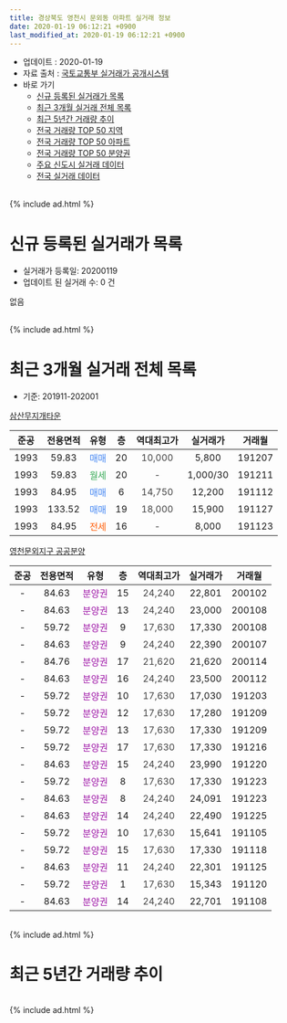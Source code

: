 ```yaml
---
title: 경상북도 영천시 문외동 아파트 실거래 정보
date: 2020-01-19 06:12:21 +0900
last_modified_at: 2020-01-19 06:12:21 +0900
---
```


* 업데이트 : 2020-01-19
* 자료 출처 : [국토교통부 실거래가 공개시스템](http://rt.molit.go.kr)
* 바로 가기
    * [신규 등록된 실거래가 목록](#신규-등록된-실거래가-목록)
    * [최근 3개월 실거래 전체 목록](#최근-3개월-실거래-전체-목록)
    * [최근 5년간 거래량 추이](#최근-5년간-거래량-추이)
    * [전국 거래량 TOP 50 지역](https://apt-info.github.io/apt-trade-info/최근-3개월-전국에서-가장-거래가-많이-발생한-지역)
    * [전국 거래량 TOP 50 아파트](https://apt-info.github.io/apt-trade-info/최근-3개월-전국에서-가장-거래가-많이-발생한-아파트)
    * [전국 거래량 TOP 50 분양권](https://apt-info.github.io/apt-trade-info/최근-3개월-전국에서-가장-거래가-많이-발생한-분양권)
    * [주요 신도시 실거래 데이터](https://apt-info.github.io/apt-trade-info/주요-신도시)
    * [전국 실거래 데이터](https://apt-info.github.io/apt-trade-info/전국)
<br>
{% include ad.html %}
<br>

# 신규 등록된 실거래가 목록
* 실거래가 등록일: 20200119
* 업데이트 된 실거래 수: 0 건

없음

<br>
{% include ad.html %}
<br>

# 최근 3개월 실거래 전체 목록
* 기준: 201911-202001


[삼산무지개타운](https://search.naver.com/search.naver?query=%EA%B2%BD%EC%83%81%EB%B6%81%EB%8F%84+%EC%98%81%EC%B2%9C%EC%8B%9C+%EB%AC%B8%EC%99%B8%EB%8F%99+%EC%82%BC%EC%82%B0%EB%AC%B4%EC%A7%80%EA%B0%9C%ED%83%80%EC%9A%B4)

|준공|전용면적|유형|층|역대최고가|실거래가|거래월|
|:---:|:---:|:---:|:---:|:---:|:---:|:---:|
|1993|59.83|<span style="color:#4285f3">매매</span>|20|<span style="color:#444444">10,000</span>|5,800|191207|
|1993|59.83|<span style="color:#34a853">월세</span>|20|<span style="color:#444444">-</span>|1,000/30|191211|
|1993|84.95|<span style="color:#4285f3">매매</span>|6|<span style="color:#444444">14,750</span>|12,200|191112|
|1993|133.52|<span style="color:#4285f3">매매</span>|19|<span style="color:#444444">18,000</span>|15,900|191127|
|1993|84.95|<span style="color:#ff5a00">전세</span>|16|<span style="color:#444444">-</span>|8,000|191123|

[영천문외지구 공공분양](https://search.naver.com/search.naver?query=%EA%B2%BD%EC%83%81%EB%B6%81%EB%8F%84+%EC%98%81%EC%B2%9C%EC%8B%9C+%EB%AC%B8%EC%99%B8%EB%8F%99+%EC%98%81%EC%B2%9C%EB%AC%B8%EC%99%B8%EC%A7%80%EA%B5%AC+%EA%B3%B5%EA%B3%B5%EB%B6%84%EC%96%91)

|준공|전용면적|유형|층|역대최고가|실거래가|거래월|
|:---:|:---:|:---:|:---:|:---:|:---:|:---:|
|-|84.63|<span style="color:#9C11A5">분양권</span>|15|<span style="color:#444444">24,240</span>|22,801|200102|
|-|84.63|<span style="color:#9C11A5">분양권</span>|13|<span style="color:#444444">24,240</span>|23,000|200108|
|-|59.72|<span style="color:#9C11A5">분양권</span>|9|<span style="color:#444444">17,630</span>|17,330|200108|
|-|84.63|<span style="color:#9C11A5">분양권</span>|9|<span style="color:#444444">24,240</span>|22,390|200107|
|-|84.76|<span style="color:#9C11A5">분양권</span>|17|<span style="color:#444444">21,620</span>|21,620|200114|
|-|84.63|<span style="color:#9C11A5">분양권</span>|16|<span style="color:#444444">24,240</span>|23,500|200112|
|-|59.72|<span style="color:#9C11A5">분양권</span>|10|<span style="color:#444444">17,630</span>|17,030|191203|
|-|59.72|<span style="color:#9C11A5">분양권</span>|12|<span style="color:#444444">17,630</span>|17,280|191209|
|-|59.72|<span style="color:#9C11A5">분양권</span>|13|<span style="color:#444444">17,630</span>|17,330|191209|
|-|59.72|<span style="color:#9C11A5">분양권</span>|17|<span style="color:#444444">17,630</span>|17,330|191216|
|-|84.63|<span style="color:#9C11A5">분양권</span>|15|<span style="color:#444444">24,240</span>|23,990|191220|
|-|59.72|<span style="color:#9C11A5">분양권</span>|8|<span style="color:#444444">17,630</span>|17,330|191223|
|-|84.63|<span style="color:#9C11A5">분양권</span>|8|<span style="color:#444444">24,240</span>|24,091|191223|
|-|84.63|<span style="color:#9C11A5">분양권</span>|14|<span style="color:#444444">24,240</span>|22,490|191225|
|-|59.72|<span style="color:#9C11A5">분양권</span>|10|<span style="color:#444444">17,630</span>|15,641|191105|
|-|59.72|<span style="color:#9C11A5">분양권</span>|15|<span style="color:#444444">17,630</span>|17,330|191118|
|-|84.63|<span style="color:#9C11A5">분양권</span>|11|<span style="color:#444444">24,240</span>|22,301|191125|
|-|59.72|<span style="color:#9C11A5">분양권</span>|1|<span style="color:#444444">17,630</span>|15,343|191120|
|-|84.63|<span style="color:#9C11A5">분양권</span>|14|<span style="color:#444444">24,240</span>|22,701|191108|


<br>
{% include ad.html %}
<br>

# 최근 5년간 거래량 추이


<div style="width:100%;">
    <canvas id="deal_progress" height="200"></canvas>
</div>

<script>
new Chart(document.getElementById("deal_progress"), {
    type: 'line',
    data: {
        labels: ['201501','201502','201503','201504','201505','201506','201507','201508','201509','201510','201511','201512','201601','201602','201603','201604','201605','201606','201607','201608','201609','201610','201611','201612','201701','201702','201703','201704','201705','201706','201707','201708','201709','201710','201711','201712','201801','201802','201803','201804','201805','201806','201807','201808','201809','201810','201811','201812','201901','201902','201903','201904','201905','201906','201907','201908','201909','201910','201911','201912','202001'],
        datasets: [{
            label: '매매',
            pointRadius: 1,
            data: [0, 3, 3, 3, 1, 2, 5, 5, 1, 3, 3, 1, 3, 1, 2, 1, 0, 2, 1, 2, 2, 3, 1, 1, 2, 3, 3, 1, 1, 0, 5, 2, 1, 1, 3, 0, 4, 1, 2, 7, 1, 2, 1, 2, 6, 3, 2, 3, 2, 2, 3, 4, 5, 1, 7, 5, 5, 6, 7, 9, 6],
            borderColor: "rgba(255, 201, 14, 1)",
            backgroundColor: "rgba(255, 201, 14, 0.5)",
            fill: false,
            lineTension: 0
        },{
            label: '전월세',
            pointRadius: 1,
            data: [0, 0, 0, 1, 0, 0, 0, 0, 1, 0, 0, 0, 0, 2, 1, 0, 0, 0, 0, 0, 1, 0, 0, 1, 1, 2, 0, 2, 3, 0, 0, 1, 0, 1, 0, 0, 0, 0, 0, 0, 0, 1, 1, 0, 0, 0, 0, 0, 0, 0, 2, 0, 0, 0, 1, 1, 1, 1, 1, 1, 0],
            borderColor: "rgba(0, 141, 185, 1)",
            backgroundColor: "rgba(0, 141, 185, 0.5)",
            fill: false,
            lineTension: 0
        }
        ]
    },
    options: {
        responsive: true,
        title: {
            display: false
        },
        tooltips: {
            mode: 'index',
            intersect: false
        },
        hover: {
            mode: 'nearest',
            intersect: true
        },
        scales: {
            xAxes: [{
                display: true,
                scaleLabel: {
                    display: true,
                    labelString: '년/월'
                }
            }],
            yAxes: [{
                display: true,
                ticks: {
                    suggestedMin: 0,
                },
                scaleLabel: {
                    display: true,
                    labelString: '실거래 수'
                }
            }]
        }
    }
});

</script>


<br>
{% include ad.html %}
<br>

